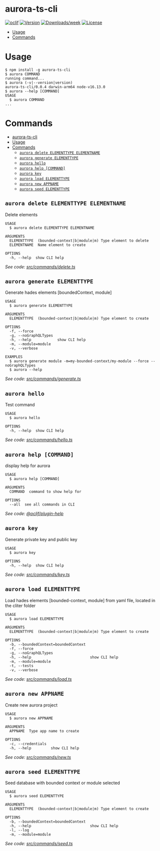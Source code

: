 aurora-ts-cli
=============



[![oclif](https://img.shields.io/badge/cli-oclif-brightgreen.svg)](https://oclif.io)
[![Version](https://img.shields.io/npm/v/aurora-ts-cli.svg)](https://npmjs.org/package/aurora-ts-cli)
[![Downloads/week](https://img.shields.io/npm/dw/aurora-ts-cli.svg)](https://npmjs.org/package/aurora-ts-cli)
[![License](https://img.shields.io/npm/l/aurora-ts-cli.svg)](https://github.com/carlospalacin/aurora-ts-cli/blob/master/package.json)

<!-- toc -->
* [Usage](#usage)
* [Commands](#commands)
<!-- tocstop -->
# Usage
<!-- usage -->
```sh-session
$ npm install -g aurora-ts-cli
$ aurora COMMAND
running command...
$ aurora (-v|--version|version)
aurora-ts-cli/0.0.4 darwin-arm64 node-v16.13.0
$ aurora --help [COMMAND]
USAGE
  $ aurora COMMAND
...
```
<!-- usagestop -->
# Commands
<!-- commands -->
- [aurora-ts-cli](#aurora-ts-cli)
- [Usage](#usage)
- [Commands](#commands)
  - [`aurora delete ELEMENTTYPE ELEMENTNAME`](#aurora-delete-elementtype-elementname)
  - [`aurora generate ELEMENTTYPE`](#aurora-generate-elementtype)
  - [`aurora hello`](#aurora-hello)
  - [`aurora help [COMMAND]`](#aurora-help-command)
  - [`aurora key`](#aurora-key)
  - [`aurora load ELEMENTTYPE`](#aurora-load-elementtype)
  - [`aurora new APPNAME`](#aurora-new-appname)
  - [`aurora seed ELEMENTTYPE`](#aurora-seed-elementtype)

## `aurora delete ELEMENTTYPE ELEMENTNAME`

Delete elements

```
USAGE
  $ aurora delete ELEMENTTYPE ELEMENTNAME

ARGUMENTS
  ELEMENTTYPE  (bounded-context|b|module|m) Type element to delete
  ELEMENTNAME  Name element to create

OPTIONS
  -h, --help  show CLI help
```

_See code: [src/commands/delete.ts](https://github.com/carlospalacin/aurora-ts-cli/blob/v0.0.4/src/commands/delete.ts)_

## `aurora generate ELEMENTTYPE`

Generate hades elements [boundedContext, module]

```
USAGE
  $ aurora generate ELEMENTTYPE

ARGUMENTS
  ELEMENTTYPE  (bounded-context|b|module|m) Type element to create

OPTIONS
  -f, --force
  -g, --noGraphQLTypes
  -h, --help            show CLI help
  -m, --module=module
  -v, --verbose

EXAMPLES
  $ aurora generate module -m=my-bounded-context/my-module --force --noGraphQLTypes
  $ aurora --help
```

_See code: [src/commands/generate.ts](https://github.com/carlospalacin/aurora-ts-cli/blob/v0.0.4/src/commands/generate.ts)_

## `aurora hello`

Test command

```
USAGE
  $ aurora hello

OPTIONS
  -h, --help  show CLI help
```

_See code: [src/commands/hello.ts](https://github.com/carlospalacin/aurora-ts-cli/blob/v0.0.4/src/commands/hello.ts)_

## `aurora help [COMMAND]`

display help for aurora

```
USAGE
  $ aurora help [COMMAND]

ARGUMENTS
  COMMAND  command to show help for

OPTIONS
  --all  see all commands in CLI
```

_See code: [@oclif/plugin-help](https://github.com/oclif/plugin-help/blob/v3.2.14/src/commands/help.ts)_

## `aurora key`

Generate private key and public key

```
USAGE
  $ aurora key

OPTIONS
  -h, --help  show CLI help
```

_See code: [src/commands/key.ts](https://github.com/carlospalacin/aurora-ts-cli/blob/v0.0.4/src/commands/key.ts)_

## `aurora load ELEMENTTYPE`

Load hades elements [bounded-context, module] from yaml file, located in the cliter folder

```
USAGE
  $ aurora load ELEMENTTYPE

ARGUMENTS
  ELEMENTTYPE  (bounded-context|b|module|m) Type element to create

OPTIONS
  -b, --boundedContext=boundedContext
  -f, --force
  -g, --noGraphQLTypes
  -h, --help                           show CLI help
  -m, --module=module
  -t, --tests
  -v, --verbose
```

_See code: [src/commands/load.ts](https://github.com/carlospalacin/aurora-ts-cli/blob/v0.0.4/src/commands/load.ts)_

## `aurora new APPNAME`

Create new aurora project

```
USAGE
  $ aurora new APPNAME

ARGUMENTS
  APPNAME  Type app name to create

OPTIONS
  -c, --credentials
  -h, --help         show CLI help
```

_See code: [src/commands/new.ts](https://github.com/carlospalacin/aurora-ts-cli/blob/v0.0.4/src/commands/new.ts)_

## `aurora seed ELEMENTTYPE`

Seed database with bounded context or module selected

```
USAGE
  $ aurora seed ELEMENTTYPE

ARGUMENTS
  ELEMENTTYPE  (bounded-context|b|module|m) Type element to create

OPTIONS
  -b, --boundedContext=boundedContext
  -h, --help                           show CLI help
  -l, --log
  -m, --module=module
```

_See code: [src/commands/seed.ts](https://github.com/carlospalacin/aurora-ts-cli/blob/v0.0.4/src/commands/seed.ts)_
<!-- commandsstop -->